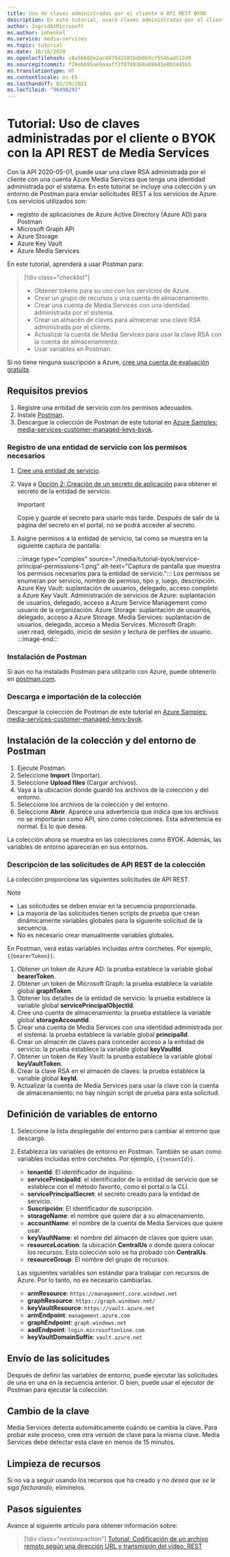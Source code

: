 ```yaml
---
title: Uso de claves administradas por el cliente o API REST BYOK
description: En este tutorial, usará claves administradas por el cliente o Bring Your Own Key (BYOK) con una cuenta de almacenamiento de Azure Media Services.
author: IngridAtMicrosoft
ms.author: inhenkel
ms.service: media-services
ms.topic: tutorial
ms.date: 10/18/2020
ms.openlocfilehash: c8a5b682e2ac4879d2181bdb069cf554bad512d9
ms.sourcegitcommit: f28ebb95ae9aaaff3f87d8388a09b41e0b3445b5
ms.translationtype: HT
ms.contentlocale: es-ES
ms.lasthandoff: 03/29/2021
ms.locfileid: "96498292"
---
```

# <a name="tutorial-use-customer-managed-keys-or-byok-with-media-services-rest-api"></a>Tutorial: Uso de claves administradas por el cliente o BYOK con la API REST de Media Services

Con la API 2020-05-01, puede usar una clave RSA administrada por el cliente con una cuenta Azure Media Services que tenga una identidad administrada por el sistema. En este tutorial se incluye una colección y un entorno de Postman para enviar solicitudes REST a los servicios de Azure. Los servicios utilizados son:

- registro de aplicaciones de Azure Active Directory (Azure AD) para Postman
- Microsoft Graph API
- Azure Storage
- Azure Key Vault
- Azure Media Services

En este tutorial, aprenderá a usar Postman para:

> [!div class="checklist"]
> - Obtener tokens para su uso con los servicios de Azure.
> - Crear un grupo de recursos y una cuenta de almacenamiento.
> - Crear una cuenta de Media Services con una identidad administrada por el sistema.
> - Crear un almacén de claves para almacenar una clave RSA administrada por el cliente.
> - Actualizar la cuenta de Media Services para usar la clave RSA con la cuenta de almacenamiento.
> - Usar variables en Postman.

Si no tiene ninguna suscripción a Azure, [cree una cuenta de evaluación gratuita](https://azure.microsoft.com/free/).

## <a name="prerequisites"></a>Requisitos previos

1. Registre una entidad de servicio con los permisos adecuados.
1. Instale [Postman](https://www.postman.com).
1. Descargue la colección de Postman de este tutorial en [Azure Samples: media-services-customer-managed-keys-byok](https://github.com/Azure-Samples/media-services-customer-managed-keys-byok).

### <a name="register-a-service-principal-with-the-needed-permissions"></a>Registro de una entidad de servicio con los permisos necesarios

1. [Cree una entidad de servicio](../../active-directory/develop/howto-create-service-principal-portal.md).
1. Vaya a [Opción 2: Creación de un secreto de aplicación](../../active-directory/develop/howto-create-service-principal-portal.md#authentication-two-options) para obtener el secreto de la entidad de servicio.

   > [!IMPORTANT]
   >Copie y guarde el secreto para usarlo más tarde. Después de salir de la página del secreto en el portal, no se podrá acceder al secreto.

1. Asigne permisos a la entidad de servicio, tal como se muestra en la siguiente captura de pantalla:

   :::image type="complex" source="./media/tutorial-byok/service-principal-permissions-1.png" alt-text="Captura de pantalla que muestra los permisos necesarios para la entidad de servicio.":::
   Los permisos se enumeran por servicio, nombre de permiso, tipo y, luego, descripción. Azure Key Vault: suplantación de usuarios, delegado, acceso completo a Azure Key Vault. Administración de servicios de Azure: suplantación de usuarios, delegado, acceso a Azure Service Management como usuario de la organización. Azure Storage: suplantación de usuarios, delegado, acceso a Azure Storage. Media Services: suplantación de usuarios, delegado, acceso a Media Services. Microsoft Graph: user.read, delegado, inicio de sesión y lectura de perfiles de usuario.
   :::image-end:::

### <a name="install-postman"></a>Instalación de Postman

Si aún no ha instalado Postman para utilizarlo con Azure, puede obtenerlo en [postman.com](https://www.postman.com/).

### <a name="download-and-import-the-collection"></a>Descarga e importación de la colección

Descargue la colección de Postman de este tutorial en [Azure Samples: media-services-customer-managed-keys-byok](https://github.com/Azure-Samples/media-services-customer-managed-keys-byok).

## <a name="install-the-postman-collection-and-environment"></a>Instalación de la colección y del entorno de Postman

1. Ejecute Postman.
1. Seleccione **Import** (Importar).
1. Seleccione **Upload files** (Cargar archivos).
1. Vaya a la ubicación donde guardó los archivos de la colección y del entorno.
1. Seleccione los archivos de la colección y del entorno.
1. Seleccione **Abrir**. Aparece una advertencia que indica que los archivos no se importarán como API, sino como colecciones. Esta advertencia es normal. Es lo que desea.

La colección ahora se muestra en las colecciones como BYOK. Además, las variables de entorno aparecerán en sus entornos.

### <a name="understand-the-rest-api-requests-in-the-collection"></a>Descripción de las solicitudes de API REST de la colección

La colección proporciona las siguientes solicitudes de API REST.

> [!NOTE]
>
>- Las solicitudes se deben enviar en la secuencia proporcionada.
>- La mayoría de las solicitudes tienen scripts de prueba que crean dinámicamente variables globales para la siguiente solicitud de la secuencia.
>- No es necesario crear manualmente variables globales.

En Postman, verá estas variables incluidas entre corchetes. Por ejemplo, `{{bearerToken}}`.

1. Obtener un token de Azure AD: la prueba establece la variable global **bearerToken**.
2. Obtener un token de Microsoft Graph: la prueba establece la variable global **graphToken**.
3. Obtener los detalles de la entidad de servicio: la prueba establece la variable global **servicePrincipalObjectId**.
4. Cree una cuenta de almacenamiento: la prueba establece la variable global **storageAccountId**.
5. Crear una cuenta de Media Services con una identidad administrada por el sistema: la prueba establece la variable global **principalId**.
6. Crear un almacén de claves para conceder acceso a la entidad de servicio: la prueba establece la variable global **keyVaultId**.
7. Obtener un token de Key Vault: la prueba establece la variable global **keyVaultToken**.
8. Crear la clave RSA en el almacén de claves: la prueba establece la variable global **keyId**.
9. Actualizar la cuenta de Media Services para usar la clave con la cuenta de almacenamiento: no hay ningún script de prueba para esta solicitud.

## <a name="define-environment-variables"></a>Definición de variables de entorno

1. Seleccione la lista desplegable del entorno para cambiar al entorno que descargó.
1. Establezca las variables de entorno en Postman. También se usan como variables incluidas entre corchetes. Por ejemplo, `{{tenantId}}`.

    - **tenantId**: El identificador de inquilino.
    - **servicePrincipalId**: el identificador de la entidad de servicio que se establece con el método favorito, como el portal o la CLI.
    - **servicePrincipalSecret**: el secreto creado para la entidad de servicio.
    - **Suscripción**: El identificador de suscripción.
    - **storageName**: el nombre que quiere dar a su almacenamiento.
    - **accountName**: el nombre de la cuenta de Media Services que quiere usar.
    - **keyVaultName**: el nombre del almacén de claves que quiere usar.
    - **resourceLocation**: la ubicación **CentralUs** o donde quiera colocar los recursos. Esta colección solo se ha probado con **CentralUs**.
    - **resourceGroup**: El nombre del grupo de recursos.

    Las siguientes variables son estándar para trabajar con recursos de Azure. Por lo tanto, no es necesario cambiarlas.

    - **armResource**: `https://management.core.windows.net`
    - **graphResource**: `https://graph.windows.net/`
    - **keyVaultResource**: `https://vault.azure.net`
    - **armEndpoint**: `management.azure.com`
    - **graphEndpoint**: `graph.windows.net`
    - **aadEndpoint**: `login.microsoftonline.com`
    - **keyVaultDomainSuffix**: `vault.azure.net`

## <a name="send-the-requests"></a>Envío de las solicitudes

Después de definir las variables de entorno, puede ejecutar las solicitudes de una en una en la secuencia anterior. O bien, puede usar el ejecutor de Postman para ejecutar la colección.

## <a name="change-the-key"></a>Cambio de la clave

Media Services detecta automáticamente cuándo se cambia la clave. Para probar este proceso, cree otra versión de clave para la misma clave. Media Services debe detectar esta clave en menos de 15 minutos.

## <a name="clean-up-resources"></a>Limpieza de recursos

Si no va a seguir usando los recursos que ha creado y *no desea que se le siga facturando*, elimínelos.

## <a name="next-steps"></a>Pasos siguientes

Avance al siguiente artículo para obtener información sobre:
> [!div class="nextstepaction"]
> [Tutorial: Codificación de un archivo remoto según una dirección URL y transmisión del vídeo: REST](stream-files-tutorial-with-rest.md)
